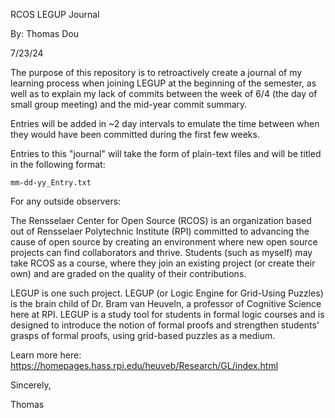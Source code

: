 RCOS LEGUP Journal

By: Thomas Dou

7/23/24


The purpose of this repository is to retroactively create a journal of my learning process when joining LEGUP at the beginning of the semester, as well as to explain my lack of commits between the week of 6/4 (the day of small group meeting) and the mid-year commit summary.

Entries will be added in ~2 day intervals to emulate the time between when they would have been committed during the first few weeks.

Entries to this "journal" will take the form of plain-text files and will be titled in the following format:

	mm-dd-yy_Entry.txt
	

For any outside observers:

The Rensselaer Center for Open Source (RCOS) is an organization based out of Rensselaer Polytechnic Institute (RPI) committed to advancing the cause of open source by creating an environment where new open source projects can find collaborators and thrive. Students (such as myself) may take RCOS as a course, where they join an existing project (or create their own) and are graded on the quality of their contributions.

LEGUP is one such project. LEGUP (or Logic Engine for Grid-Using Puzzles) is the brain child of Dr. Bram van Heuveln, a professor of Cognitive Science here at RPI. LEGUP is a study tool for students in formal logic courses and is designed to introduce the notion of formal proofs and strengthen students' grasps of formal proofs, using grid-based puzzles as a medium. 

Learn more here: https://homepages.hass.rpi.edu/heuveb/Research/GL/index.html



Sincerely,

Thomas